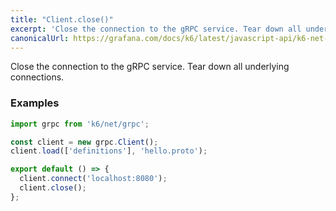 ```yaml
---
title: "Client.close()"
excerpt: 'Close the connection to the gRPC service. Tear down all underlying connections.'
canonicalUrl: https://grafana.com/docs/k6/latest/javascript-api/k6-net-grpc/client/client-close/
---
```


Close the connection to the gRPC service. Tear down all underlying connections.

### Examples

<div class="code-group" data-props='{"labels": ["Simple example"], "lineNumbers": [true]}'>

```javascript
import grpc from 'k6/net/grpc';

const client = new grpc.Client();
client.load(['definitions'], 'hello.proto');

export default () => {
  client.connect('localhost:8080');
  client.close();
};
```
</div>
